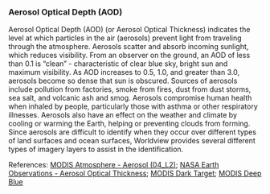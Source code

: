 ### Aerosol Optical Depth (AOD)
Aerosol Optical Depth (AOD) (or Aerosol Optical Thickness) indicates the level at which particles in the air (aerosols) prevent light from traveling through the atmosphere. Aerosols scatter and absorb incoming sunlight, which reduces visibility. From an observer on the ground, an AOD of less than 0.1 is “clean” - characteristic of clear blue sky, bright sun and maximum visibility. As AOD increases to 0.5, 1.0, and greater than 3.0, aerosols become so dense that sun is obscured. Sources of aerosols include pollution from factories, smoke from fires, dust from dust storms, sea salt, and volcanic ash and smog. Aerosols compromise human health when inhaled by people, particularly those with asthma or other respiratory illnesses. Aerosols also have an effect on the weather and climate by cooling or warming the Earth, helping or preventing clouds from forming. Since aerosols are difficult to identify when they occur over different types of land surfaces and ocean surfaces, Worldview provides several different types of imagery layers to assist in the identification.

References: [MODIS Atmosphere - Aerosol (04_L2)](https://atmosphere-imager.gsfc.nasa.gov/products/aerosol); [NASA Earth Observations - Aerosol Optical Thickness](https://neo.gsfc.nasa.gov/view.php?datasetId=MODAL2_M_AER_OD); [MODIS Dark Target](https://darktarget.gsfc.nasa.gov/); [MODIS Deep Blue](https://deepblue.gsfc.nasa.gov)